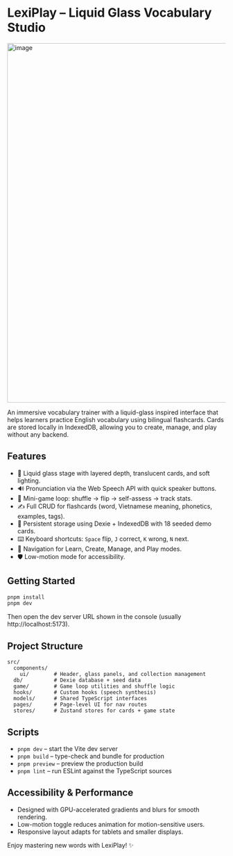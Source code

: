 # LexiPlay – Liquid Glass Vocabulary Studio

<img width="1676" height="827" alt="image" src="https://github.com/user-attachments/assets/d6ede7fd-1fee-4feb-9650-002b408e0cda" />

An immersive vocabulary trainer with a liquid-glass inspired interface that helps learners practice English vocabulary using bilingual flashcards. Cards are stored locally in IndexedDB, allowing you to create, manage, and play without any backend.

## Features

- 🫧 Liquid glass stage with layered depth, translucent cards, and soft lighting.
- 🔊 Pronunciation via the Web Speech API with quick speaker buttons.
- 🧠 Mini-game loop: shuffle → flip → self-assess → track stats.
- ✍️ Full CRUD for flashcards (word, Vietnamese meaning, phonetics, examples, tags).
- 💾 Persistent storage using Dexie + IndexedDB with 18 seeded demo cards.
- ⌨️ Keyboard shortcuts: `Space` flip, `J` correct, `K` wrong, `N` next.
- 🧭 Navigation for Learn, Create, Manage, and Play modes.
- 🛡️ Low-motion mode for accessibility.

## Getting Started

```bash
pnpm install
pnpm dev
```

Then open the dev server URL shown in the console (usually http://localhost:5173).

## Project Structure

```
src/
  components/
    ui/        # Header, glass panels, and collection management
  db/          # Dexie database + seed data
  game/        # Game loop utilities and shuffle logic
  hooks/       # Custom hooks (speech synthesis)
  models/      # Shared TypeScript interfaces
  pages/       # Page-level UI for nav routes
  stores/      # Zustand stores for cards + game state
```

## Scripts

- `pnpm dev` – start the Vite dev server
- `pnpm build` – type-check and bundle for production
- `pnpm preview` – preview the production build
- `pnpm lint` – run ESLint against the TypeScript sources

## Accessibility & Performance

- Designed with GPU-accelerated gradients and blurs for smooth rendering.
- Low-motion toggle reduces animation for motion-sensitive users.
- Responsive layout adapts for tablets and smaller displays.

Enjoy mastering new words with LexiPlay! ✨
